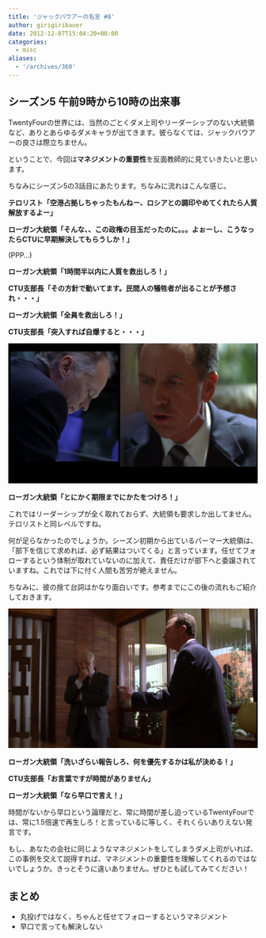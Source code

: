 ```yaml
---
title: 'ジャックバウアーの名言 #8'
author: girigiribauer
date: 2012-12-07T15:04:20+00:00
categories:
  - misc
aliases:
  - '/archives/360'
---
```

## シーズン5 午前9時から10時の出来事

TwentyFourの世界には、当然のごとくダメ上司やリーダーシップのない大統領など、ありとあらゆるダメキャラが出てきます。彼らなくては、ジャックバウアーの良さは際立ちません。

ということで、今回は**マネジメントの重要性**を反面教師的に見ていきたいと思います。

ちなみにシーズン5の3話目にあたります。ちなみに流れはこんな感じ。

**テロリスト「空港占拠しちゃったもんねー、ロシアとの調印やめてくれたら人質解放するよー」**

**ローガン大統領「そんな、、この政権の目玉だったのに。。。よぉーし、こうなったらCTUに早期解決してもらうしか！」**

(PPP&#8230;)

**ローガン大統領「1時間半以内に人質を救出しろ！」**

**CTU支部長「その方針で動いてます。民間人の犠牲者が出ることが予想され・・・」**

**ローガン大統領「全員を救出しろ！」**

**CTU支部長「突入すれば自爆すると・・・」**

![ローガン大統領「とにかく期限までにかたをつけろ！」][1]

**ローガン大統領「とにかく期限までにかたをつけろ！」**

これではリーダーシップが全く取れておらず、大統領も要求しか出してません。テロリストと同レベルですね。

何が足らなかったのでしょうか。シーズン初期から出ているパーマー大統領は、「部下を信じて求めれば、必ず結果はついてくる」と言っています。任せてフォローするという体制が取れていないのに加えて、責任だけが部下へと委譲されていますね。これでは下に付く人間も苦労が絶えません。

ちなみに、彼の捨て台詞はかなり面白いです。参考までにこの後の流れもご紹介しておきます。

![ローガン大統領「洗いざらい報告しろ、何を優先するかは私が決める！」][2]

**ローガン大統領「洗いざらい報告しろ、何を優先するかは私が決める！」**

**CTU支部長「お言葉ですが時間がありません」**

**ローガン大統領「なら早口で言え！」**

時間がないから早口という論理だと、常に時間が差し迫っているTwentyFourでは、常に1.5倍速で再生しろ！と言っているに等しく、それくらいありえない発言です。

もし、あなたの会社に同じようなマネジメントをしてしまうダメ上司がいれば、この事例を交えて説得すれば、マネジメントの重要性を理解してくれるのではないでしょうか。きっとそうに違いありません。ぜひとも試してみてください！

## まとめ

  * 丸投げではなく、ちゃんと任せてフォローするというマネジメント
  * 早口で言っても解決しない

 [1]: /img/2012/12/24advent08-012.png
 [2]: /img/2012/12/24advent08-022.png

